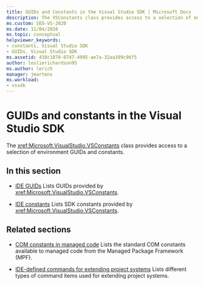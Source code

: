 ```yaml
---
title: GUIDs and Constants in the Visual Studio SDK | Microsoft Docs
description: The VSConstants class provides access to a selection of environment GUIDs and constants in the Visual Studio SDK. 
ms.custom: SEO-VS-2020
ms.date: 11/04/2016
ms.topic: conceptual
helpviewer_keywords:
- constants, Visual Studio SDK
- GUIDs, Visual Studio SDK
ms.assetid: 438c1079-0747-4995-ae7a-32aa399c96f5
author: leslierichardson95
ms.author: lerich
manager: jmartens
ms.workload:
- vssdk
---
```

# GUIDs and constants in the Visual Studio SDK
The <xref:Microsoft.VisualStudio.VSConstants> class provides access to a selection of environment GUIDs and constants.

## In this section
- [IDE GUIDs](../extensibility/ide-guids.md)
 Lists GUIDs provided by <xref:Microsoft.VisualStudio.VSConstants>.

- [IDE constants](../extensibility/ide-constants.md)
 Lists SDK constants provided by <xref:Microsoft.VisualStudio.VSConstants>.

## Related sections
- [COM constants in managed code](../extensibility/com-constants-in-managed-code.md)
 Lists the standard COM constants available to managed code from the Managed Package Framework (MPF).

- [IDE-defined commands for extending project systems](../extensibility/internals/ide-defined-commands-for-extending-project-systems.md)
 Lists different types of command items used for extending project systems.
